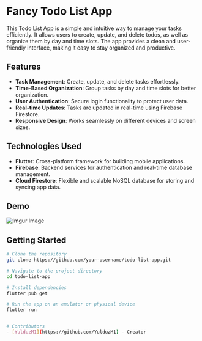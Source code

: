 # Fancy Todo List App

This Todo List App is a simple and intuitive way to manage your tasks efficiently. It allows users to create, update, and delete todos, as well as organize them by day and time slots. The app provides a clean and user-friendly interface, making it easy to stay organized and productive.

## Features

- **Task Management**: Create, update, and delete tasks effortlessly.
- **Time-Based Organization**: Group tasks by day and time slots for better organization.
- **User Authentication**: Secure login functionality to protect user data.
- **Real-time Updates**: Tasks are updated in real-time using Firebase Firestore.
- **Responsive Design**: Works seamlessly on different devices and screen sizes.

## Technologies Used

- **Flutter**: Cross-platform framework for building mobile applications.
- **Firebase**: Backend services for authentication and real-time database management.
- **Cloud Firestore**: Flexible and scalable NoSQL database for storing and syncing app data.

## Demo
![Imgur Image](https://imgur.com/a/GFt6uiG.gif)


## Getting Started

```bash
# Clone the repository
git clone https://github.com/your-username/todo-list-app.git

# Navigate to the project directory
cd todo-list-app

# Install dependencies
flutter pub get

# Run the app on an emulator or physical device
flutter run


# Contributors
- [YulduzM1](https://github.com/YulduzM1) - Creator
